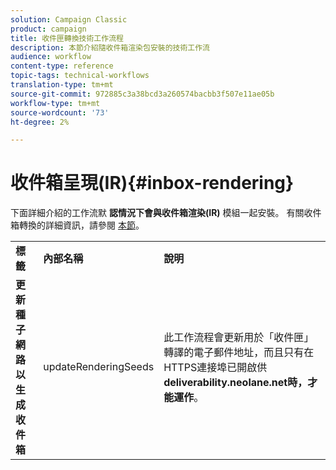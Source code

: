 ```yaml
---
solution: Campaign Classic
product: campaign
title: 收件匣轉換技術工作流程
description: 本節介紹隨收件箱渲染包安裝的技術工作流
audience: workflow
content-type: reference
topic-tags: technical-workflows
translation-type: tm+mt
source-git-commit: 972885c3a38bcd3a260574bacbb3f507e11ae05b
workflow-type: tm+mt
source-wordcount: '73'
ht-degree: 2%

---
```



# 收件箱呈現(IR){#inbox-rendering}

下面詳細介紹的工作流默 **認情況下會與收件箱渲染(IR)** 模組一起安裝。 有關收件箱轉換的詳細資訊，請參閱 [本節](../../delivery/using/inbox-rendering.md)。

<table> 
 <tbody> 
  <tr> 
   <td> <strong>標籤</strong><br /> </td> 
   <td> <strong>內部名稱</strong><br /> </td> 
   <td> <strong>說明</strong><br /> </td> 
  </tr> 
  <tr> 
   <td> <strong>更新種子網路以生成收件箱</strong><br /> </td> 
   <td> <span class="uicontrol">updateRenderingSeeds</span> <br /> </td> 
   <td> 此工作流程會更新用於「收件匣」轉譯的電子郵件地址，而且只有在HTTPS連接埠已開啟供 <strong>deliverability.neolane.net時，才能運作</strong>。<br /> </td> 
  </tr> 
 </tbody> 
</table>

